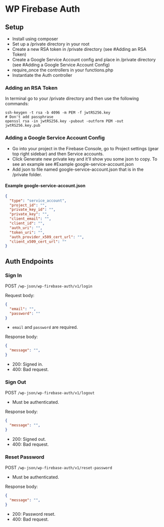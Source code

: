 # WP Firebase Auth

## Setup

* Install using composer
* Set up a /private directory in your root
* Create a new RSA token in /private directory (see #Adding an RSA Token)
* Create a Google Service Account config and place in /private directory (see #Adding a Google Service Account Config)
* require_once the controllers in your functions.php
* Instantiate the Auth controller

### Adding an RSA Token
In terminal go to your /private directory and then use the following commands:
```
ssh-keygen -t rsa -b 4096 -m PEM -f jwtRS256.key
# Don't add passphrase
openssl rsa -in jwtRS256.key -pubout -outform PEM -out jwtRS256.key.pub
```

### Adding a Google Service Account Config
* Go into your project in the Firebase Console, go to Project settings (gear top right sidebar) and then Service accounts.
* Click Generate new private key and it'll show you some json to copy. To see an example see #Example google-service-account.json
* Add json to file named google-service-account.json that is in the /private folder.

#### Example google-service-account.json
```json
{
  "type": "service_account",
  "project_id": "",
  "private_key_id": "",
  "private_key": "",
  "client_email": "",
  "client_id": "",
  "auth_uri": "",
  "token_uri": "",
  "auth_provider_x509_cert_url": "",
  "client_x509_cert_url": ""
}
```

## Auth Endpoints
### Sign In
POST `/wp-json/wp-firebase-auth/v1/login`

Request body:
```json
{
  "email": "",
  "password": ""
}
```
* `email` and `password` are required.

Response body:
```json
{
  "message": "",
}
```
* 200: Signed in.
* 400: Bad request.

### Sign Out
POST `/wp-json/wp-firebase-auth/v1/logout`

* Must be authenticated.

Response body:
```json
{
  "message": "",
}
```
* 200: Signed out.
* 400: Bad request.

### Reset Password
POST `/wp-json/wp-firebase-auth/v1/reset-password`

* Must be authenticated.

Response body:
```json
{
  "message": "",
}
```
* 200: Password reset.
* 400: Bad request.


